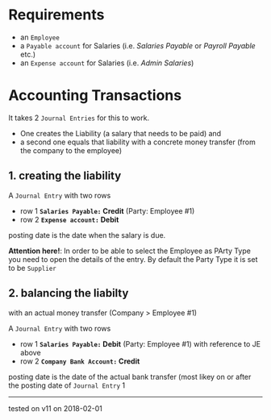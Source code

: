 # Requirements

- an `Employee`
- a `Payable account` for Salaries (i.e. _Salaries Payable_ or _Payroll Payable_ etc.)
- an `Expense account` for Salaries (i.e. _Admin Salaries_)

# Accounting Transactions

It takes 2 `Journal Entries` for this to work. 
- One creates the Liability (a salary that needs to be paid) and 
- a second one equals that liability with a concrete money transfer (from the company to the employee) 

## **1. creating the liability**

A `Journal Entry` with two rows

- row 1 __`Salaries Payable:` Credit__ (Party: Employee #1)
- row 2 __`Expense account:`  Debit__

posting date is the date when the salary is due.

**Attention here!**: In order to be able to select the Employee as PArty Type you need to open the details of the entry. By default the Party Type it is set to be `Supplier`

## **2. balancing the liabilty**
with an actual money transfer (Company > Employee #1)

A `Journal Entry` with two rows

- row 1 __`Salaries Payable:` Debit__ (Party: Employee #1) with reference to JE above
- row 2 __`Company Bank Account:`  Credit__

posting date is the date of the actual bank transfer (most likey on or after the posting date of `Journal Entry`  1

----

tested on v11 on 2018-02-01
